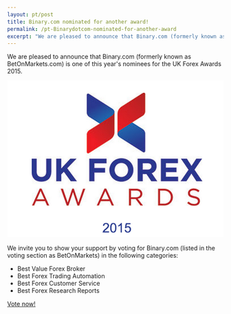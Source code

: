 ```yaml
---
layout: pt/post
title: Binary.com nominated for another award!
permalink: /pt-Binarydotcom-nominated-for-another-award
excerpt: "We are pleased to announce that Binary.com (formerly known as BetOnMarkets.com) is one of this year's nominees for the UK Forex Awards 2015. "  
---
```


We are pleased to announce that Binary.com (formerly known as BetOnMarkets.com) is one of this year's nominees for the UK Forex Awards 2015. 

![](/images/ukforexawards2015.png)

We invite you to show your support by voting for Binary.com (listed in the voting section as BetOnMarkets) in the following categories:   

* Best Value Forex Broker
* Best Forex Trading Automation
* Best Forex Customer Service
* Best Forex Research Reports

[Vote now!](http://info.binary.com/ukfxawards15)